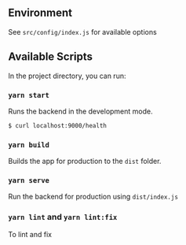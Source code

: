 ## Environment

See `src/config/index.js` for available options

## Available Scripts

In the project directory, you can run:

### `yarn start`

Runs the backend in the development mode.<br />

```bash
$ curl localhost:9000/health
```

### `yarn build`

Builds the app for production to the `dist` folder.<br />

### `yarn serve`

Run the backend for production using `dist/index.js`

### `yarn lint` and `yarn lint:fix`

To lint and fix

